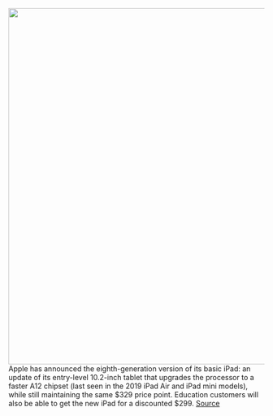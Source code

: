 <img src='https://cdn.vox-cdn.com/thumbor/2_C0wMtpyj_7gN1JYSsW-x7cV6k=/0x0:1074x600/1200x800/filters:focal(452x215:622x385)/cdn.vox-cdn.com/uploads/chorus_image/image/67410393/yxv1A3H.5.png' width='700px' /><br/>
Apple has announced the eighth-generation version of its basic iPad: an update of its entry-level 10.2-inch tablet that upgrades the processor to a faster A12 chipset (last seen in the 2019 iPad Air and iPad mini models), while still maintaining the same $329 price point. Education customers will also be able to get the new iPad for a discounted $299.
<a href='https://www.theverge.com/2020/9/15/21438102/apple-8th-generation-10-2-inch-entry-level-ipad-price-release-date-features'> Source <a/>